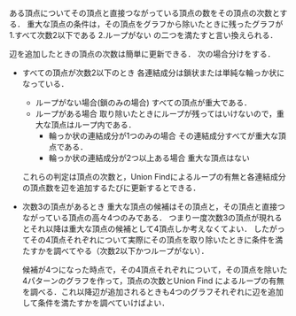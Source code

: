 ある頂点についてその頂点と直接つながっている頂点の数をその頂点の次数とする．
重大な頂点の条件は，その頂点をグラフから除いたときに残ったグラフが
1.すべて次数2以下である
2.ループがない
の二つを満たすと言い換えられる．

辺を追加したときの頂点の次数は簡単に更新できる．
次の場合分けをする．
- すべての頂点が次数2以下のとき
    各連結成分は鎖状または単純な輪っか状になっている．
    - ループがない場合(鎖のみの場合)
    すべての頂点が重大である．
    - ループがある場合
    取り除いたときにループが残ってはいけないので，重大な頂点はループ内である．
        - 輪っか状の連結成分が1つのみの場合
        その連結成分すべてが重大な頂点である．
        - 輪っか状の連結成分が2つ以上ある場合
        重大な頂点はない
    
    これらの判定は頂点の次数と，Union Findによるループの有無と各連結成分の頂点数を辺を追加するたびに更新するとできる．
- 次数3の頂点があるとき
    重大な頂点の候補はその頂点と，その頂点と直接つながっている頂点の高々4つのみである．
    つまり一度次数3の頂点が現れるとそれ以降は重大な頂点の候補として4頂点しか考えなくてよい．
    したがってその4頂点それぞれについて実際にその頂点を取り除いたときに条件を満たすかを調べてやる（次数2以下かつループがない）．

    候補が4つになった時点で，その4頂点それぞれについて，その頂点を除いた4パターンのグラフを作って，頂点の次数とUnion Find によるループの有無を調べる．これ以降辺が追加されるときも4つのグラフそれぞれに辺を追加して条件を満たすかを調べていけばよい．